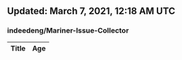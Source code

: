 ## Updated: March 7, 2021, 12:18 AM UTC


### indeedeng/Mariner-Issue-Collector
|**Title**|**Age**|
|:----|:----|